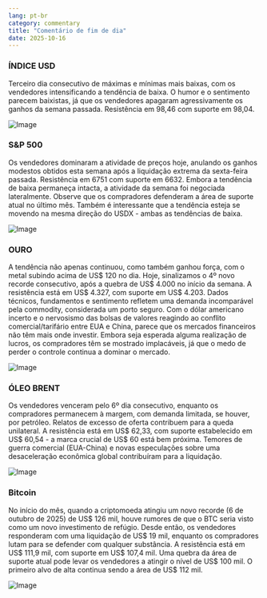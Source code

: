 ```yaml
---
lang: pt-br
category: commentary
title: "Comentário de fim de dia"
date: 2025-10-16
---
```


### ÍNDICE USD

Terceiro dia consecutivo de máximas e mínimas mais baixas, com os vendedores intensificando a tendência de baixa. O humor e o sentimento parecem baixistas, já que os vendedores apagaram agressivamente os ganhos da semana passada. Resistência em 98,46 com suporte em 98,04.

![Image](https://markleighedu.github.io/img/Oct-2025/16-Oct-2025/usdindex.jpg)

### S&P 500

Os vendedores dominaram a atividade de preços hoje, anulando os ganhos modestos obtidos esta semana após a liquidação extrema da sexta-feira passada. Resistência em 6751 com suporte em 6632. Embora a tendência de baixa permaneça intacta, a atividade da semana foi negociada lateralmente. Observe que os compradores defenderam a área de suporte atual no último mês. Também é interessante que a tendência esteja se movendo na mesma direção do USDX - ambas as tendências de baixa.

![Image](https://markleighedu.github.io/img/Oct-2025/16-Oct-2025/sp500.jpg)

### OURO

A tendência não apenas continuou, como também ganhou força, com o metal subindo acima de US$ 120 no dia. Hoje, sinalizamos o 4º novo recorde consecutivo, após a quebra de US$ 4.000 no início da semana. A resistência está em US$ 4.327, com suporte em US$ 4.203. Dados técnicos, fundamentos e sentimento refletem uma demanda incomparável pela commodity, considerada um porto seguro. Com o dólar americano incerto e o nervosismo das bolsas de valores reagindo ao conflito comercial/tarifário entre EUA e China, parece que os mercados financeiros não têm mais onde investir. Embora seja esperada alguma realização de lucros, os compradores têm se mostrado implacáveis, já que o medo de perder o controle continua a dominar o mercado.

![Image](https://markleighedu.github.io/img/Oct-2025/16-Oct-2025/gold.jpg)

### ÓLEO BRENT

Os vendedores venceram pelo 6º dia consecutivo, enquanto os compradores permanecem à margem, com demanda limitada, se houver, por petróleo. Relatos de excesso de oferta contribuem para a queda unilateral. A resistência está em US$ 62,33, com suporte estabelecido em US$ 60,54 - a marca crucial de US$ 60 está bem próxima. Temores de guerra comercial (EUA-China) e novas especulações sobre uma desaceleração econômica global contribuíram para a liquidação.

![Image](https://markleighedu.github.io/img/Oct-2025/16-Oct-2025/brentoil.jpg)

### Bitcoin

No início do mês, quando a criptomoeda atingiu um novo recorde (6 de outubro de 2025) de US$ 126 mil, houve rumores de que o BTC seria visto como um novo investimento de refúgio. Desde então, os vendedores responderam com uma liquidação de US$ 19 mil, enquanto os compradores lutam para se defender com qualquer substância. A resistência está em US$ 111,9 mil, com suporte em US$ 107,4 mil. Uma quebra da área de suporte atual pode levar os vendedores a atingir o nível de US$ 100 mil. O primeiro alvo de alta continua sendo a área de US$ 112 mil.

![Image](https://markleighedu.github.io/img/Oct-2025/16-Oct-2025/bitcoin.jpg)


